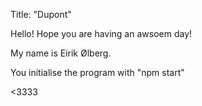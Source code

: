 Title: "Dupont"

Hello! Hope you are having an awsoem day!

My name is Eirik Ølberg.

You initialise the program with "npm start"

<3333

